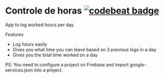 # Controle de horas [![codebeat badge](https://codebeat.co/badges/f47fde2c-15d7-43f2-a0b1-625eca64a429)](https://codebeat.co/projects/github-com-iurimenin-controle_horas-master)

App to log worked hours per day

*Features*
* Log hours easily
* Gives you what time you can leave based on 3 previous logs in a day
* Gives you the total time worked on a day

PS:
You need to configure a project on Firebase and import google-services.json into a project.
